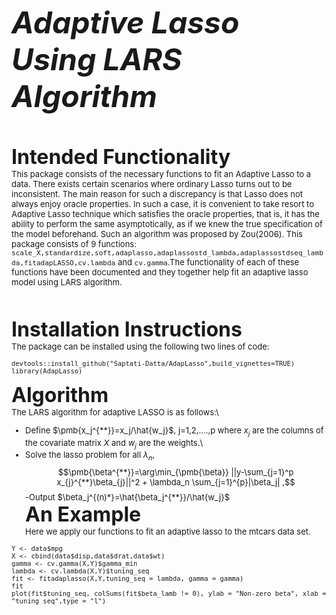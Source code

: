 
<font size = "10">_**Adaptive Lasso Using LARS Algorithm**_

<font size = "6"> **Intended Functionality**\
<font size = "2">This package consists of the necessary functions to fit an Adaptive Lasso to a data. There exists certain scenarios where ordinary Lasso turns out to be inconsistent. The main reason for such a discrepancy is that Lasso does not always enjoy oracle properties. In such a case, it is convenient to take resort to Adaptive Lasso technique which satisfies the oracle properties, that is, it has the ability to perform the same asymptotically, as if we knew the true specification of the model beforehand. Such an algorithm was proposed by Zou(2006). This package consists of 9 functions: ```scale_X,standardize,soft,adaplasso,adaplassostd_lambda,adaplassostdseq_lambda,fitadapLASSO,cv.lambda``` and ```cv.gamma```.The functionality of each of these functions have been documented and they together help fit an adaptive lasso model using LARS algorithm.

<font size = "6"> **Installation Instructions**\
<font size = "2"> The package can be installed using the following two lines of code:
```{r}
devtools::install_github("Saptati-Datta/AdapLasso",build_vignettes=TRUE)
library(AdapLasso)

```
<font size = "6"> **Algorithm**\
<font size = "2"> The LARS algorithm for adaptive LASSO is as follows:\
- Define $\pmb{x_j^{**}}=x_j/\hat{w_j}$\, j=1,2,....,p where $x_j$ are the columns of the covariate matrix $X$ and $w_j$ are the weights.\
- Solve the lasso problem for all $\lambda_n$,\
$$\pmb{\beta^{**}}=\arg\min_{\pmb{\beta}} ||y-\sum_{j=1}^p x_{j}^{**}\beta_{j}||^2 + \lambda_n \sum_{j=1}^{p}|\beta_j| ,$$
-Output $\beta_j^{(n)*}=\hat{\beta_j^{**}}/\hat{w_j}$\
<font size = "6"> **An Example**\
<font size = "2">Here we apply our functions to fit an adaptive lasso to the mtcars data set.
```{r}
Y <- data$mpg
X <- cbind(data$disp,data$drat,data$wt)
gamma <- cv.gamma(X,Y)$gamma_min
lambda <- cv.lambda(X,Y)$tuning_seq
fit <- fitadaplasso(X,Y,tuning_seq = lambda, gamma = gamma)
fit
plot(fit$tuning_seq, colSums(fit$beta_lamb != 0), ylab = "Non-zero beta", xlab = "tuning_seq",type = "l")
```
